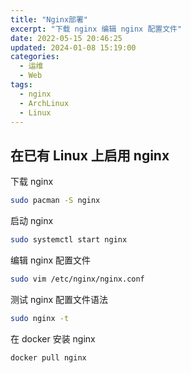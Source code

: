 ```yaml
---
title: "Nginx部署"
excerpt: "下载 nginx 编辑 nginx 配置文件"
date: 2022-05-15 20:46:25
updated: 2024-01-08 15:19:00
categories:
  - 运维
  - Web
tags:
  - nginx 
  - ArchLinux 
  - Linux 
---
```


## 在已有 Linux 上启用 nginx

下载 nginx

```bash
sudo pacman -S nginx
```

启动 nginx

```bash
sudo systemctl start nginx
```

编辑 nginx 配置文件

```bash
sudo vim /etc/nginx/nginx.conf
```

测试 nginx 配置文件语法

```bash
sudo nginx -t
```

在 docker 安装 nginx

```bash
docker pull nginx
```

